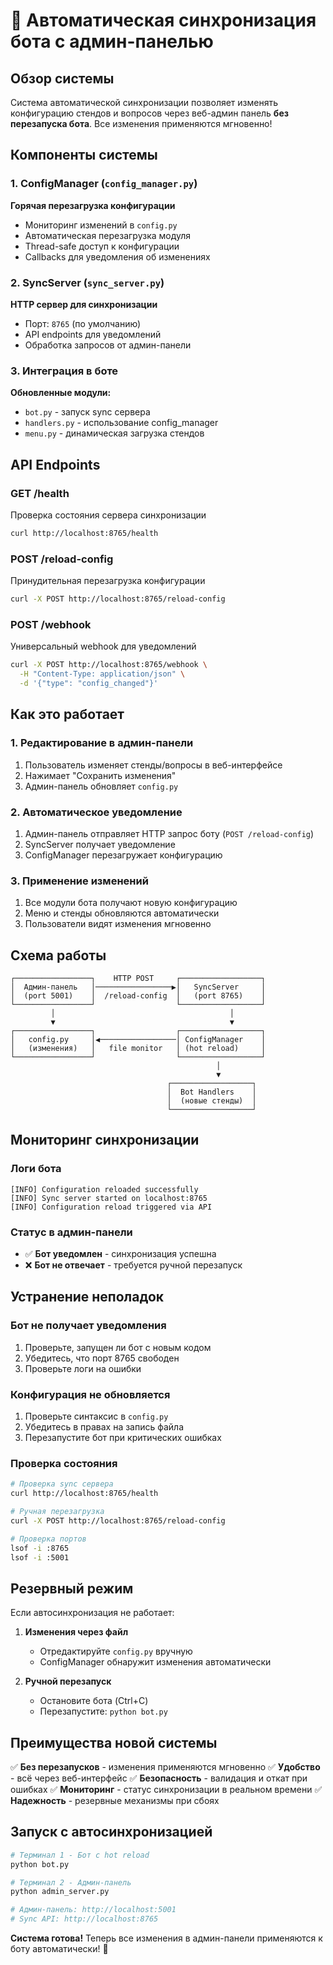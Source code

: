 # 🔄 Автоматическая синхронизация бота с админ-панелью

## Обзор системы

Система автоматической синхронизации позволяет изменять конфигурацию стендов и вопросов через веб-админ панель **без перезапуска бота**. Все изменения применяются мгновенно!

## Компоненты системы

### 1. ConfigManager (`config_manager.py`)
**Горячая перезагрузка конфигурации**
- Мониторинг изменений в `config.py`
- Автоматическая перезагрузка модуля
- Thread-safe доступ к конфигурации
- Callbacks для уведомления об изменениях

### 2. SyncServer (`sync_server.py`)
**HTTP сервер для синхронизации**
- Порт: `8765` (по умолчанию)
- API endpoints для уведомлений
- Обработка запросов от админ-панели

### 3. Интеграция в боте
**Обновленные модули:**
- `bot.py` - запуск sync сервера
- `handlers.py` - использование config_manager
- `menu.py` - динамическая загрузка стендов

## API Endpoints

### GET /health
Проверка состояния сервера синхронизации
```bash
curl http://localhost:8765/health
```

### POST /reload-config
Принудительная перезагрузка конфигурации
```bash
curl -X POST http://localhost:8765/reload-config
```

### POST /webhook
Универсальный webhook для уведомлений
```bash
curl -X POST http://localhost:8765/webhook \
  -H "Content-Type: application/json" \
  -d '{"type": "config_changed"}'
```

## Как это работает

### 1. Редактирование в админ-панели
1. Пользователь изменяет стенды/вопросы в веб-интерфейсе
2. Нажимает "Сохранить изменения"
3. Админ-панель обновляет `config.py`

### 2. Автоматическое уведомление
1. Админ-панель отправляет HTTP запрос боту (`POST /reload-config`)
2. SyncServer получает уведомление
3. ConfigManager перезагружает конфигурацию

### 3. Применение изменений
1. Все модули бота получают новую конфигурацию
2. Меню и стенды обновляются автоматически
3. Пользователи видят изменения мгновенно

## Схема работы

```
┌─────────────────┐    HTTP POST     ┌──────────────────┐
│  Админ-панель   │─────────────────▶│   SyncServer     │
│  (port 5001)    │  /reload-config  │   (port 8765)    │
└─────────────────┘                  └──────────────────┘
         │                                       │
         ▼                                       ▼
┌─────────────────┐                  ┌──────────────────┐
│   config.py     │◀─────────────────│ ConfigManager    │
│   (изменения)   │   file monitor   │ (hot reload)     │
└─────────────────┘                  └──────────────────┘
                                              │
                                              ▼
                                   ┌──────────────────┐
                                   │  Bot Handlers    │
                                   │  (новые стенды)  │
                                   └──────────────────┘
```

## Мониторинг синхронизации

### Логи бота
```
[INFO] Configuration reloaded successfully
[INFO] Sync server started on localhost:8765
[INFO] Configuration reload triggered via API
```

### Статус в админ-панели
- ✅ **Бот уведомлен** - синхронизация успешна
- ❌ **Бот не отвечает** - требуется ручной перезапуск

## Устранение неполадок

### Бот не получает уведомления
1. Проверьте, запущен ли бот с новым кодом
2. Убедитесь, что порт 8765 свободен
3. Проверьте логи на ошибки

### Конфигурация не обновляется
1. Проверьте синтаксис в `config.py`
2. Убедитесь в правах на запись файла
3. Перезапустите бот при критических ошибках

### Проверка состояния
```bash
# Проверка sync сервера
curl http://localhost:8765/health

# Ручная перезагрузка
curl -X POST http://localhost:8765/reload-config

# Проверка портов
lsof -i :8765
lsof -i :5001
```

## Резервный режим

Если автосинхронизация не работает:

1. **Изменения через файл**
   - Отредактируйте `config.py` вручную
   - ConfigManager обнаружит изменения автоматически

2. **Ручной перезапуск**
   - Остановите бота (Ctrl+C)
   - Перезапустите: `python bot.py`

## Преимущества новой системы

✅ **Без перезапусков** - изменения применяются мгновенно
✅ **Удобство** - всё через веб-интерфейс
✅ **Безопасность** - валидация и откат при ошибках
✅ **Мониторинг** - статус синхронизации в реальном времени
✅ **Надежность** - резервные механизмы при сбоях

## Запуск с автосинхронизацией

```bash
# Терминал 1 - Бот с hot reload
python bot.py

# Терминал 2 - Админ-панель
python admin_server.py

# Админ-панель: http://localhost:5001
# Sync API: http://localhost:8765
```

**Система готова!** Теперь все изменения в админ-панели применяются к боту автоматически! 🚀